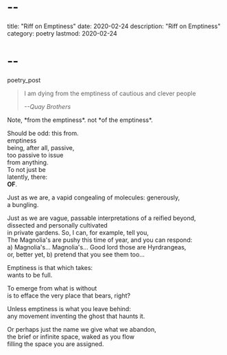 # --
title: "Riff on Emptiness"
date: 2020-02-24
description: "Riff on Emptiness"
category: poetry
lastmod: 2020-02-24
# --

poetry_post
<blockquote class="epigraph">
<p>I am dying from the emptiness of cautious and clever people</p>
<cite>--Quay Brothers</cite>
</blockquote>
Note, *from the emptiness*.  
not *of the emptiness*.  

Should be odd: this from.  
emptiness  
being, after all, passive,  
too passive to issue  
from anything.  
      To not just be  
latently, there:  
        **OF**.  

Just as we are, a vapid congealing of molecules: generously,  
    a bungling.  

Just as we are vague, passable interpretations of a reified beyond, dissected and personally cultivated  
      in private gardens. So, I can, for example, tell you,  
      The Magnolia's are pushy this time of year, and you can respond:  
        a) Magnolia's... Magnolia's... Good lord those are Hyrdrangeas,  
        or, better yet, b) pretend that you see them too...  

Emptiness is that which takes:  
wants to be full.  

To emerge from what is without  
is to efface the very place that bears, right?  

Unless emptiness is what you leave behind:  
any movement inventing the ghost that haunts it.  

Or perhaps just the name we give what we abandon,  
the brief or infinite space, waked as you flow  
filling the space you are assigned.  
